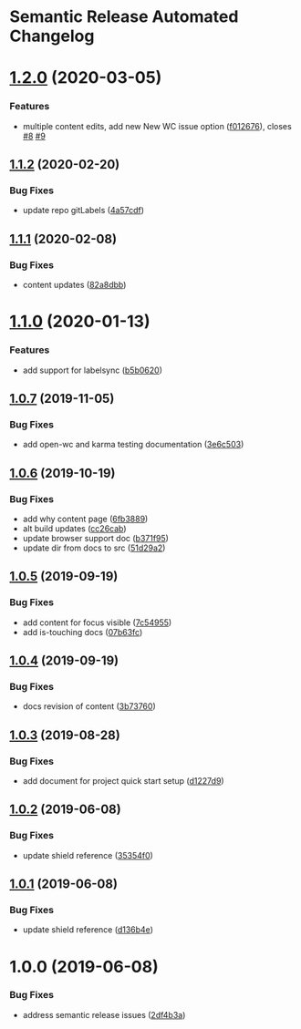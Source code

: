 # Semantic Release Automated Changelog

# [1.2.0](https://github.com/AlaskaAirlines/auro_docs/compare/v1.1.2...v1.2.0) (2020-03-05)


### Features

* multiple content edits, add new New WC issue option ([f012676](https://github.com/AlaskaAirlines/auro_docs/commit/f012676)), closes [#8](https://github.com/AlaskaAirlines/auro_docs/issues/8) [#9](https://github.com/AlaskaAirlines/auro_docs/issues/9)

## [1.1.2](https://github.com/AlaskaAirlines/OrionStatelessComponents__docs/compare/v1.1.1...v1.1.2) (2020-02-20)


### Bug Fixes

* update repo gitLabels ([4a57cdf](https://github.com/AlaskaAirlines/OrionStatelessComponents__docs/commit/4a57cdf))

## [1.1.1](https://github.com/AlaskaAirlines/OrionStatelessComponents__docs/compare/v1.1.0...v1.1.1) (2020-02-08)


### Bug Fixes

* content updates ([82a8dbb](https://github.com/AlaskaAirlines/OrionStatelessComponents__docs/commit/82a8dbb))

# [1.1.0](https://github.com/AlaskaAirlines/OrionStatelessComponents__docs/compare/v1.0.7...v1.1.0) (2020-01-13)


### Features

* add support for labelsync ([b5b0620](https://github.com/AlaskaAirlines/OrionStatelessComponents__docs/commit/b5b0620))

## [1.0.7](https://github.com/AlaskaAirlines/OrionStatelessComponents__docs/compare/v1.0.6...v1.0.7) (2019-11-05)


### Bug Fixes

* add open-wc and karma testing documentation ([3e6c503](https://github.com/AlaskaAirlines/OrionStatelessComponents__docs/commit/3e6c503))

## [1.0.6](https://github.com/AlaskaAirlines/OrionStatelessComponents__docs/compare/v1.0.5...v1.0.6) (2019-10-19)


### Bug Fixes

* add why content page ([6fb3889](https://github.com/AlaskaAirlines/OrionStatelessComponents__docs/commit/6fb3889))
* alt build updates ([cc26cab](https://github.com/AlaskaAirlines/OrionStatelessComponents__docs/commit/cc26cab))
* update browser support doc ([b371f95](https://github.com/AlaskaAirlines/OrionStatelessComponents__docs/commit/b371f95))
* update dir from docs to src ([51d29a2](https://github.com/AlaskaAirlines/OrionStatelessComponents__docs/commit/51d29a2))

## [1.0.5](https://github.com/AlaskaAirlines/OrionStatelessComponents__docs/compare/v1.0.4...v1.0.5) (2019-09-19)


### Bug Fixes

* add content for focus visible ([7c54955](https://github.com/AlaskaAirlines/OrionStatelessComponents__docs/commit/7c54955))
* add is-touching docs ([07b63fc](https://github.com/AlaskaAirlines/OrionStatelessComponents__docs/commit/07b63fc))

## [1.0.4](https://github.com/AlaskaAirlines/OrionStatelessComponents__docs/compare/v1.0.3...v1.0.4) (2019-09-19)


### Bug Fixes

* docs revision of content ([3b73760](https://github.com/AlaskaAirlines/OrionStatelessComponents__docs/commit/3b73760))

## [1.0.3](https://github.com/AlaskaAirlines/OrionStatelessComponents__docs/compare/v1.0.2...v1.0.3) (2019-08-28)


### Bug Fixes

* add document for project quick start setup ([d1227d9](https://github.com/AlaskaAirlines/OrionStatelessComponents__docs/commit/d1227d9))

## [1.0.2](https://github.com/AlaskaAirlines/OrionStatelessComponents__docs/compare/v1.0.1...v1.0.2) (2019-06-08)


### Bug Fixes

* update shield reference ([35354f0](https://github.com/AlaskaAirlines/OrionStatelessComponents__docs/commit/35354f0))

## [1.0.1](https://github.com/AlaskaAirlines/OrionStatelessComponents__docs/compare/v1.0.0...v1.0.1) (2019-06-08)


### Bug Fixes

* update shield reference ([d136b4e](https://github.com/AlaskaAirlines/OrionStatelessComponents__docs/commit/d136b4e))

# 1.0.0 (2019-06-08)


### Bug Fixes

* address semantic release issues ([2df4b3a](https://github.com/AlaskaAirlines/OrionStatelessComponents__docs/commit/2df4b3a))
